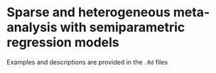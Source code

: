 # Sparse and heterogeneous meta-analysis with semiparametric regression models
Examples and descriptions are provided in the `.Rd` files
